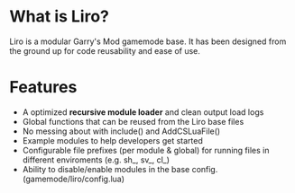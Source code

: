 # What is Liro?
Liro is a modular Garry's Mod gamemode base. It has been designed from the ground up for code reusability and ease of use.

# Features
* A optimized **recursive module loader** and clean output load logs
* Global functions that can be reused from the Liro base files
* No messing about with include() and AddCSLuaFile()
* Example modules to help developers get started
* Configurable file prefixes (per module & global) for running files in different enviroments (e.g. sh_, sv_, cl_)
* Ability to disable/enable modules in the base config. (gamemode/liro/config.lua)
